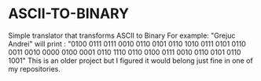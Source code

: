 # ASCII-TO-BINARY
Simple translator that transforms ASCII to Binary
For example:
"Grejuc Andrei" will print : "0100 0111 0111 0010 0110 0101 0110 1010 0111 0101 0110 0011 0010 0000 0100 0001 0110 1110 0110 0100 0111 0010 0110 0101 0110 1001" 
This is an older project but I figured it would belong just fine in one of my repositories.

